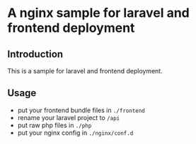 # A nginx sample for laravel and frontend deployment

## Introduction

This is a sample for laravel and frontend deployment.

## Usage

* put your frontend bundle files in `./frontend`
* rename your laravel project to `/api`
* put raw php files in `./php`
* put your nginx config in `./nginx/conf.d`
